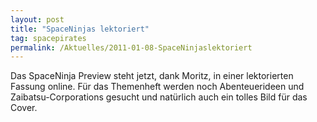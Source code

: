 ```yaml
---
layout: post
title: "SpaceNinjas lektoriert"
tag: spacepirates
permalink: /Aktuelles/2011-01-08-SpaceNinjaslektoriert
---
```


Das SpaceNinja Preview steht jetzt, dank Moritz, in einer lektorierten Fassung online. Für das Themenheft werden noch Abenteuerideen und Zaibatsu-Corporations gesucht und natürlich auch ein tolles Bild für das Cover.


